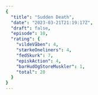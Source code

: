 ```yaml
---
{
  "title": "Sudden Death",
  "date": "2023-03-21T21:19:17Z",
  "draft": false,
  "episode": 10,
  "rating": {
    "vildeVåben": 4,
    "stærkeOneliners": 4,
    "fedSkurk": 7,
    "episkAction": 4,
    "barHudOgStoreMuskler": 1,
    "total": 20
  }
}
---
```


